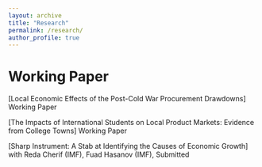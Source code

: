```yaml
---
layout: archive
title: "Research"
permalink: /research/
author_profile: true
---
```


Working Paper
======
[Local Economic Effects of the Post-Cold War Procurement Drawdowns] 
Working Paper

[The Impacts of International Students on Local Product Markets: Evidence from College Towns]
Working Paper

[Sharp Instrument: A Stab at Identifying the Causes of Economic Growth] 
with Reda Cherif (IMF), Fuad Hasanov (IMF), Submitted
